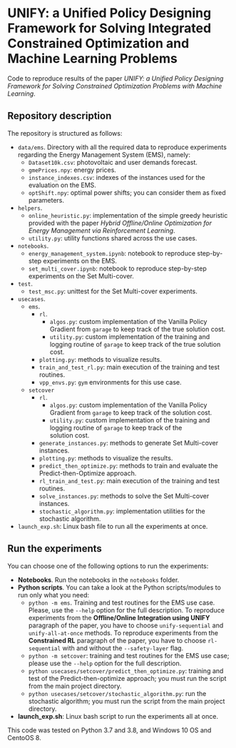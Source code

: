 # UNIFY: a Unified Policy Designing Framework for Solving Integrated Constrained Optimization and Machine Learning Problems

Code to reproduce results of the paper *UNIFY: a Unified Policy Designing Framework for Solving Constrained Optimization 
Problems with Machine Learning*.

## Repository description

The repository is structured as follows:

- `data/ems`. Directory with all the required data to reproduce experiments regarding the Energy Management 
System (EMS), namely:
  - `Dataset10k.csv`: photovoltaic and user demands forecast.
  - `gmePrices.npy`: energy prices.
  - `instance_indexes.csv`: indexes of the instances used for the evaluation on the EMS.
  - `optShift.npy`: optimal power shifts; you can consider them as fixed parameters.
- `helpers`.
  - `online_heuristic.py`: implementation of the simple greedy heuristic provided with the paper *Hybrid Offline/Online 
  Optimization for Energy Management via Reinforcement Learning*.
  - `utility.py`: utility functions shared across the use cases.
- `notebooks`.   
  - `energy_management_system.ipynb`: notebook to reproduce step-by-step experiments on the EMS.
  - `set_multi_cover.ipynb`: notebook to reproduce step-by-step experiments on the Set Multi-cover.
- `test`.
  - `test_msc.py`: unittest for the Set Multi-cover experiments.
- `usecases`.
  - `ems`.
    - `rl`.
      - `algos.py`: custom implementation of the Vanilla Policy Gradient from `garage` to keep track of the true 
      solution cost.
      - `utility.py`: custom implementation of the training and logging routine of `garage` to keep track of the true 
      solution cost.
    - `plotting.py`: methods to visualize results.
    - `train_and_test_rl.py`: main execution of the training and test routines.
    - `vpp_envs.py`: `gym` environments for this use case.
  - `setcover`
    - `rl`.
      - `algos.py`: custom implementation of the Vanilla Policy Gradient from `garage` to keep track of the solution 
      cost.
      - `utility.py`: custom implementation of the training and logging routine of `garage` to keep track of the  
      solution cost. 
    - `generate_instances.py`: methods to generate Set Multi-cover instances.
    - `plotting.py`: methods to visualize the results.
    - `predict_then_optimize.py`: methods to train and evaluate the Predict-then-Optimize approach.
    - `rl_train_and_test.py`: main execution of the training and test routines.
    - `solve_instances.py`: methods to solve the Set Multi-cover instances.
    - `stochastic_algorithm.py`: implementation utilities for the stochastic algorithm.
- `launch_exp.sh`: Linux bash file to run all the experiments at once.

## Run the experiments

You can choose one of the following options to run the experiments:
 - **Notebooks**. Run the notebooks in the `notebooks` folder.
 - **Python scripts**. You can take a look at the Python scripts/modules to run only what you need:
   - `python -m ems`. 
      Training and test routines for the EMS use case. 
      Please, use the `--help` option for the full description. 
      To reproduce experiments from the **Offline/Online Integration using UNIFY** paragraph of the paper, you have to 
      choose `unify-sequential` and `unify-all-at-once` methods.
      To reproduce experiments from the **Constrained RL** paragraph of the paper, you have to 
      choose `rl-sequential` with and without the `--safety-layer` flag.
   - `python -m setcover`: training and test routines for the EMS use case; please use the `--help` option for the full 
   description.
   - `python usecases/setcover/predict_then_optimize.py`: training and test of the Predict-then-optimize approach; you 
   must run the script from the main project directory.
   - `python usecases/setcover/stochastic_algorithm.py`: run the stochastic algorithm; you must run the script from the main project directory.
 - **launch_exp.sh**: Linux bash script to run the experiments all at once.
 
 This code was tested on Python 3.7 and 3.8, and Windows 10 OS and CentoOS 8.
